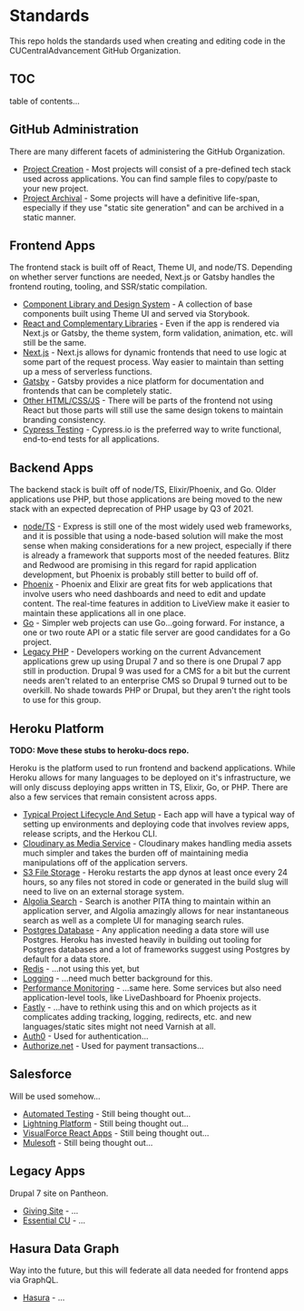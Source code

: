 # Standards

This repo holds the standards used when creating and editing code in the CUCentralAdvancement GitHub 
Organization.

## TOC

table of contents...

## GitHub Administration

There are many different facets of administering the GitHub Organization.

- [Project Creation](docs/github/project-creation.md) - Most projects will consist of a pre-defined tech stack 
used across applications. You can find sample files to copy/paste to your new project.
- [Project Archival](docs/github/project-archival.md) - Some projects will have a definitive life-span, especially
if they use "static site generation" and can be archived in a static manner.

## Frontend Apps

The frontend stack is built off of React, Theme UI, and node/TS. Depending on whether server 
functions are needed, Next.js or Gatsby handles the frontend routing, tooling, and SSR/static compilation.

- [Component Library and Design System](docs/frontend/design-system.md) - A collection of base components built
  using Theme UI and served via Storybook.
- [React and Complementary Libraries](docs/frontend/react.md) - Even if the app is rendered via Next.js or Gatsby, 
  the theme system, form validation, animation, etc. will still be the same.
- [Next.js](docs/frontend/nextjs.md) - Next.js allows for dynamic frontends that need to use logic at some part of
  the request process. Way easier to maintain than setting up a mess of serverless functions.
- [Gatsby](docs/frontend/gatsby.md) - Gatsby provides a nice platform for documentation and frontends that can
  be completely static.
- [Other HTML/CSS/JS](docs/frontend/loose-ends.md) - There will be parts of the frontend not using React but
  those parts will still use the same design tokens to maintain branding consistency.
- [Cypress Testing](docs/frontend/cypress.md) - Cypress.io is the preferred way to write functional, end-to-end
  tests for all applications.

## Backend Apps

The backend stack is built off of node/TS, Elixir/Phoenix, and Go. Older applications use PHP,
but those applications are being moved to the new stack with an expected deprecation of PHP usage by Q3 of 2021.

- [node/TS](docs/backend/node.md) - Express is still one of the most widely used web frameworks, and it is possible
  that using a node-based solution will make the most sense when making considerations for a new project, especially
  if there is already a framework that supports most of the needed features. Blitz and Redwood are promising in this
  regard for rapid application development, but Phoenix is probably still better to build off of.
- [Phoenix](docs/backend/phoenix.md) - Phoenix and Elixir are great fits for web applications that involve users who need
  dashboards and need to edit and update content. The real-time features in addition to LiveView make it easier to
  maintain these applications all in one place. 
- [Go](docs/backend/go.md) - Simpler web projects can use Go...going forward. For instance, a one or two route API or a 
  static file server are good candidates for a Go project.
- [Legacy PHP](docs/backend/php.md) - Developers working on the current Advancement applications grew up using Drupal 7
  and so there is one Drupal 7 app still in production. Drupal 9 was used for a CMS for a bit but the current needs
  aren't related to an enterprise CMS so Drupal 9 turned out to be overkill. No shade towards PHP or Drupal, but they
  aren't the right tools to use for this group. 

## Heroku Platform

**TODO: Move these stubs to heroku-docs repo.**

Heroku is the platform used to run frontend and backend applications. While Heroku allows for many languages to be 
deployed on it's infrastructure, we will only discuss deploying apps written in TS, Elixir, Go, or PHP. There are
also a few services that remain consistent across apps.

- [Typical Project Lifecycle And Setup](docs/platform/lifecycle.md) - Each app will have a typical way of setting up 
  environments and deploying code that involves review apps, release scripts, and the Herkou CLI.
- [Cloudinary as Media Service](docs/platform/cloudinary.md) - Cloudinary makes handling media assets much simpler and 
  takes the burden off of maintaining media manipulations off of the application servers.  
- [S3 File Storage](docs/platform/s3.md) - Heroku restarts the app dynos at least once every 24 hours, so any files not 
  stored in code or generated in the build slug will need to live on an external storage system. 
- [Algolia Search](docs/platform/algolia.md) - Search is another PITA thing to maintain within an application server, 
  and Algolia amazingly allows for near instantaneous search as well as a complete UI for managing search rules.
- [Postgres Database](docs/platform/postgres.md) - Any application needing a data store will use Postgres. Heroku has 
  invested heavily in building out tooling for Postgres databases and a lot of frameworks suggest using Postgres
  by default for a data store.
- [Redis](docs/platform/redis.md) - ...not using this yet, but
- [Logging](docs/platform/logging.md) - ...need much better background for this.
- [Performance Monitoring](docs/platform/performance.md) - ...same here. Some services but also need application-level
  tools, like LiveDashboard for Phoenix projects.
- [Fastly](docs/platform/fastly.md) - ...have to rethink using this and on which projects as it complicates adding
  tracking, logging, redirects, etc. and new languages/static sites might not need Varnish at all.
- [Auth0](docs/platform/auth0.md) - Used for authentication...
- [Authorize.net](docs/platform/authorize-net.md) - Used for payment transactions... 
    

## Salesforce

Will be used somehow...

- [Automated Testing](docs/salesforce/automated-testing.md) - Still being thought out...
- [Lightning Platform](docs/salesforce/lightning.md) - Still being thought out...
- [VisualForce React Apps](docs/salesforce/vf-react.md) - Still being thought out...
- [Mulesoft](docs/salesforce/mulesoft.md) - Still being thought out...

## Legacy Apps

Drupal 7 site on Pantheon.

- [Giving Site](docs/legacy/giving.md) - ...
- [Essential CU](docs/legacy/essential-cu.md) - ...

## Hasura Data Graph

Way into the future, but this will federate all data needed for frontend apps via GraphQL.

- [Hasura](docs/backend/hasura.md) - ...
